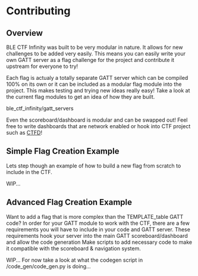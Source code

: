 ﻿# Contributing

## Overview

BLE CTF Infinity was built to be very modular in nature. It allows for new challenges to be added very easily. This means you can easily write your own GATT server as a flag challenge for the project and contribute it upstream for everyone to try!

Each flag is actualy a totally separate GATT server which can be compiled 100% on its own or it can be included as a modular flag module into the project.  This makes testing and trying new ideas really easy! Take a look at the current flag modules to get an idea of how they are built.

ble_ctf_infinity/gatt_servers

Even the scoreboard/dashboard is modular and can be swapped out! Feel free to write dashboards that are network enabled or hook into CTF project such as [CTFD](https://github.com/CTFd/CTFd)! 

## Simple Flag Creation Example
Lets step though an example of how to build a new flag from scratch to include in the CTF.

WIP...

## Advanced Flag Creation Example
Want to add a flag that is more complex than the TEMPLATE_table GATT code?  In order for your GATT module to work with the CTF, there are a few requirements you will have to include in your code and GATT server. These requirements hook your server into the main GATT scoreboard/dashboard and allow the code generation Make scripts to add necessary code to make it compatible with the scoreboard & navigation system.  

WIP... For now take a look at what the codegen script in /code_gen/code_gen.py is doing...
